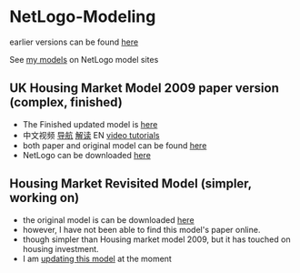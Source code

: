 # NetLogo-Modeling
earlier versions can be found [here](https://github.com/EmbraceLife/shendusuipian/tree/master/complexity_demos)    

See [my models](http://modelingcommons.org/account/models/3066) on NetLogo model sites

## UK Housing Market Model 2009 paper version (complex, finished)
- The Finished updated model is [here](https://github.com/EmbraceLife/NetLogo-Modeling/blob/master/UK%20house%20market%202009%20new%20setting.nlogo) 
- 中文视频 [导航](https://www.bilibili.com/video/av32944949/) [解读](https://www.bilibili.com/video/av31860025/) EN [video tutorials](https://www.youtube.com/playlist?list=PLx08F1efFq_XPiMl74IHpppb8NGqITLn2)
- both paper and original model can be found [here](http://cress.soc.surrey.ac.uk/housingmarket/ukhm.html)
- NetLogo can be downloaded [here](http://ccl.northwestern.edu/netlogo/)

## Housing Market Revisited Model (simpler, working on)
- the original model is can be downloaded [here](http://modelingcommons.org/browse/one_model/3857#model_tabs_browse_info)
- however, I have not been able to find this model's paper online. 
- though simpler than Housing market model 2009, but it has touched on housing investment. 
- I am [updating this model](https://github.com/EmbraceLife/NetLogo-Modeling/blob/master/Housing_Market_Revisited.nlogo)  at the moment 
